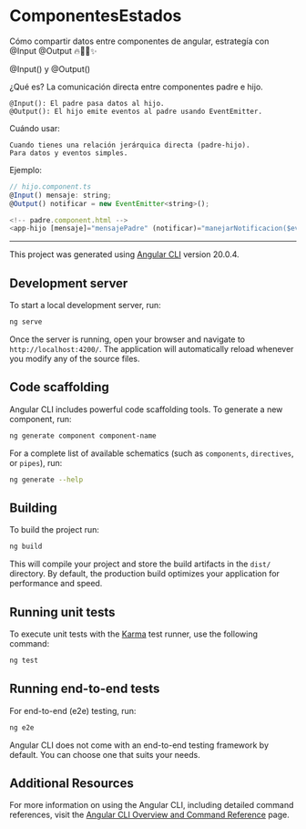 # ComponentesEstados
Cómo compartir datos entre componentes de angular, estrategía con @Input @Output 🔥🧑‍💻✨

@Input() y @Output()

¿Qué es?
La comunicación directa entre componentes padre e hijo.

    @Input(): El padre pasa datos al hijo.
    @Output(): El hijo emite eventos al padre usando EventEmitter.

Cuándo usar:

    Cuando tienes una relación jerárquica directa (padre-hijo).
    Para datos y eventos simples.

Ejemplo:
```js
// hijo.component.ts
@Input() mensaje: string;
@Output() notificar = new EventEmitter<string>();
```
```js
<!-- padre.component.html -->
<app-hijo [mensaje]="mensajePadre" (notificar)="manejarNotificacion($event)"></app-hijo>
```
<hr/>

This project was generated using [Angular CLI](https://github.com/angular/angular-cli) version 20.0.4.

## Development server

To start a local development server, run:

```bash
ng serve
```


Once the server is running, open your browser and navigate to `http://localhost:4200/`. The application will automatically reload whenever you modify any of the source files.

## Code scaffolding

Angular CLI includes powerful code scaffolding tools. To generate a new component, run:

```bash
ng generate component component-name
```

For a complete list of available schematics (such as `components`, `directives`, or `pipes`), run:

```bash
ng generate --help
```

## Building

To build the project run:

```bash
ng build
```

This will compile your project and store the build artifacts in the `dist/` directory. By default, the production build optimizes your application for performance and speed.

## Running unit tests

To execute unit tests with the [Karma](https://karma-runner.github.io) test runner, use the following command:

```bash
ng test
```

## Running end-to-end tests

For end-to-end (e2e) testing, run:

```bash
ng e2e
```

Angular CLI does not come with an end-to-end testing framework by default. You can choose one that suits your needs.

## Additional Resources

For more information on using the Angular CLI, including detailed command references, visit the [Angular CLI Overview and Command Reference](https://angular.dev/tools/cli) page.
